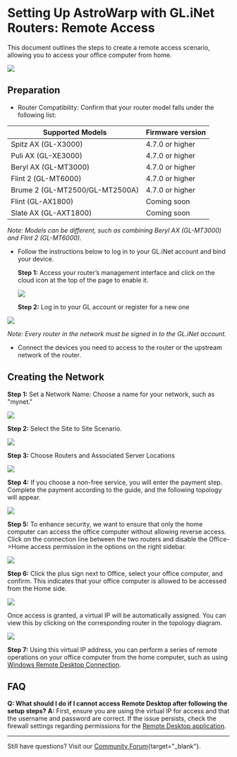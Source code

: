# Setting Up AstroWarp with GL.iNet Routers: Remote Access

This document outlines the steps to create a remote access scenario, allowing you to access your office computer from home.

![](../images/scenario_remote_access_topology.jpg)

## **Preparation**
* Router Compatibility: Confirm that your router model falls under the following list: 


| Supported Models               | Firmware version |
| ------------------------------ | ---------------- |
| Spitz AX (GL-X3000)            | 4.7.0 or higher  |
| Puli AX (GL-XE3000)            | 4.7.0 or higher  |
| Beryl AX (GL-MT3000)           | 4.7.0 or higher  |
| Flint 2 (GL-MT6000)            | 4.7.0 or higher  |
| Brume 2 (GL-MT2500/GL-MT2500A) | 4.7.0 or higher  |
| Flint (GL-AX1800)              | Coming soon      |
| Slate AX (GL-AXT1800)          | Coming soon      |

*Note:  Models can be different, such as combining Beryl AX (GL-MT3000) and Flint 2 (GL-MT6000).*




* Follow the instructions below to log in to your GL.iNet account and bind your device.

  **Step 1:** Access your router’s management interface and click on the cloud icon at the top of the page to enable it.

  ![](../images/router_top_cloud_icon.png)

  **Step 2:** Log in to your GL account or register for a new one

![](../images/router_login_cloud.png)

  *Note: Every router in the network must be signed in to the GL.iNet account.*



* Connect the devices you need to access to the router or the upstream network of the router.



## **Creating the Network**

**Step 1:** Set a Network Name: Choose a name for your network, such as "mynet."

![](../images/astrowarp_give_name_for_network.png)

**Step 2:** Select the Site to Site Scenario.

![](../images/select_s2s_scenario.png)

**Step 3:** Choose Routers and Associated Server Locations

![](../images/astrowarp_select_routers.png)

**Step 4:** If you choose a non-free service, you will enter the payment step. Complete the payment according to the guide, and the following topology will appear.

![](../images/astrowarp_s2s_inited_topology.png)

**Step 5:** To enhance security, we want to ensure that only the home computer can access the office computer without allowing reverse access. Click on the connection line between the two routers and disable the Office->Home access permission in the options on the right sidebar.

![](../images/astrowarp_set_resource_and_permission.png)

**Step 6:** Click the plus sign next to Office, select your office computer, and confirm. This indicates that your office computer is allowed to be accessed from the Home side.

![](../images/astrowarp_select_resource.png)

Once access is granted, a virtual IP will be automatically assigned. You can view this by clicking on the corresponding router in the topology diagram.

![](../images/astrowarp_check_virtual_ip.png)

**Step 7:** Using this virtual IP address, you can perform a series of remote operations on your office computer from the home computer, such as using [Windows Remote Desktop Connection](https://support.microsoft.com/en-us/windows/how-to-use-remote-desktop-5fe128d5-8fb1-7a23-3b8a-41e636865e8c#ID0EDD=Windows_10).



## **FAQ** 

**Q: What should I do if I cannot access Remote Desktop after following the setup steps?**
**A:** First, ensure you are using the virtual IP for access and that the username and password are correct. If the issue persists, check the firewall settings regarding permissions for the [Remote Desktop application](https://answers.microsoft.com/en-us/windows/forum/all/windows-firewall-blocks-remote-desktop/e9231961-f579-463d-80be-93e980728a77).

---

Still have questions? Visit our [Community Forum](https://forum.gl-inet.com){target="_blank"}.
